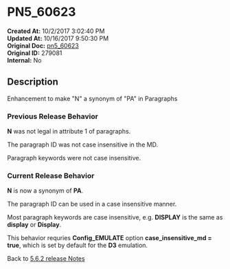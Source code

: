 # PN5_60623

**Created At:** 10/2/2017 3:02:40 PM  
**Updated At:** 10/16/2017 9:50:30 PM  
**Original Doc:** [pn5_60623](https://docs.jbase.com/36526-5-6-2-release-notes/pn5_60623)  
**Original ID:** 279081  
**Internal:** No  

## Description

Enhancement to make "N" a synonym of "PA" in Paragraphs

### Previous Release Behavior

**N** was not legal in attribute 1 of paragraphs.

The paragraph ID was not case insensitive in the MD.

Paragraph keywords were not case insensitive.

### Current Release Behavior

**N** is now a synonym of **PA**.

The paragraph ID can be used in a case insensitive manner.

Most paragraph keywords are case insensitive, e.g. **DISPLAY** is the same as **display** or **Display**.

This behavior requries **Config\_EMULATE** option **case\_insensitive\_md = true**, which is set by default for the **D3** emulation.

Back to [5.6.2 release Notes](./../README.md)
